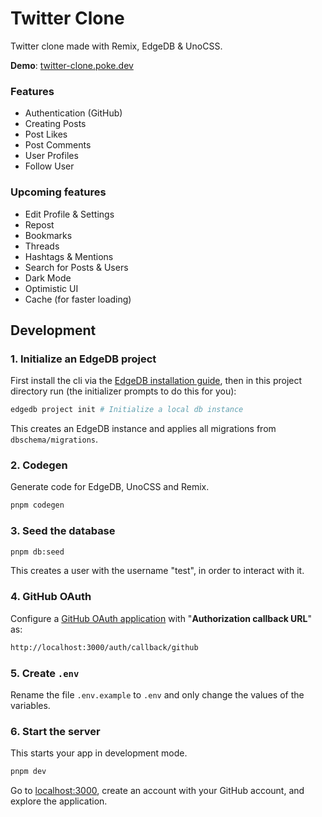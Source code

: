 # Twitter Clone

Twitter clone made with Remix, EdgeDB & UnoCSS.

**Demo**: [twitter-clone.poke.dev](https://twitter-clone.poke.dev)

### Features

- Authentication (GitHub)
- Creating Posts
- Post Likes
- Post Comments
- User Profiles
- Follow User

### Upcoming features

- Edit Profile & Settings
- Repost
- Bookmarks
- Threads
- Hashtags & Mentions
- Search for Posts & Users
- Dark Mode
- Optimistic UI
- Cache (for faster loading)

## Development

### 1. Initialize an EdgeDB project

First install the cli via the [EdgeDB installation guide](https://www.edgedb.com/docs/guides/quickstart), then in this project directory run (the initializer prompts to do this for you):

```sh
edgedb project init # Initialize a local db instance
```

This creates an EdgeDB instance and applies all migrations from `dbschema/migrations`.

### 2. Codegen

Generate code for EdgeDB, UnoCSS and Remix.
```sh
pnpm codegen
```

### 3. Seed the database

```sh
pnpm db:seed
```

This creates a user with the username "test", in order to interact with it.

### 4. GitHub OAuth

Configure a [GitHub OAuth application](https://github.com/settings/applications/new) with "**Authorization callback URL**" as:
```txt
http://localhost:3000/auth/callback/github
```

### 5. Create `.env`

Rename the file `.env.example` to `.env` and only change the values of the variables.

### 6. Start the server

This starts your app in development mode.

```sh
pnpm dev
```

Go to [localhost:3000](http://localhost:3000), create an account with your GitHub account, and explore the application.

